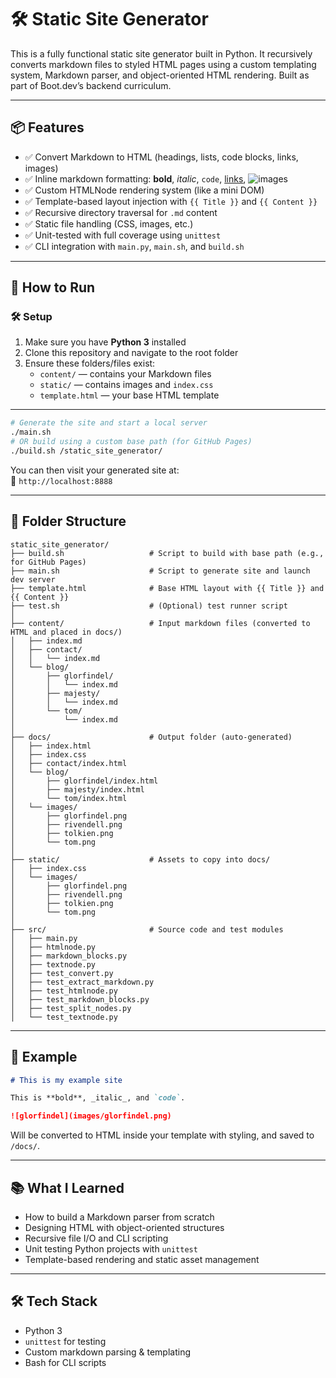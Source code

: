 # 🛠️ Static Site Generator

This is a fully functional static site generator built in Python. It recursively converts markdown files to styled HTML pages using a custom templating system, Markdown parser, and object-oriented HTML rendering. Built as part of Boot.dev’s backend curriculum.

---

## 📦 Features

- ✅ Convert Markdown to HTML (headings, lists, code blocks, links, images)
- ✅ Inline markdown formatting: **bold**, *italic*, `code`, [links](#), ![images](#)
- ✅ Custom HTMLNode rendering system (like a mini DOM)
- ✅ Template-based layout injection with `{{ Title }}` and `{{ Content }}`
- ✅ Recursive directory traversal for `.md` content
- ✅ Static file handling (CSS, images, etc.)
- ✅ Unit-tested with full coverage using `unittest`
- ✅ CLI integration with `main.py`, `main.sh`, and `build.sh`

---

## 🚀 How to Run

### 🛠️ Setup
1. Make sure you have **Python 3** installed
2. Clone this repository and navigate to the root folder
3. Ensure these folders/files exist:
   - `content/` — contains your Markdown files
   - `static/` — contains images and `index.css`
   - `template.html` — your base HTML template

---

```bash
# Generate the site and start a local server
./main.sh
# OR build using a custom base path (for GitHub Pages)
./build.sh /static_site_generator/
```

You can then visit your generated site at:  
📂 `http://localhost:8888`

---

## 📁 Folder Structure

```
static_site_generator/
├── build.sh                   # Script to build with base path (e.g., for GitHub Pages)
├── main.sh                    # Script to generate site and launch dev server
├── template.html              # Base HTML layout with {{ Title }} and {{ Content }}
├── test.sh                    # (Optional) test runner script
│
├── content/                   # Input markdown files (converted to HTML and placed in docs/)
│   ├── index.md
│   ├── contact/
│   │   └── index.md
│   └── blog/
│       ├── glorfindel/
│       │   └── index.md
│       ├── majesty/
│       │   └── index.md
│       └── tom/
│           └── index.md
│
├── docs/                      # Output folder (auto-generated)
│   ├── index.html
│   ├── index.css
│   ├── contact/index.html
│   └── blog/
│       ├── glorfindel/index.html
│       ├── majesty/index.html
│       └── tom/index.html
│   └── images/
│       ├── glorfindel.png
│       ├── rivendell.png
│       ├── tolkien.png
│       └── tom.png
│
├── static/                    # Assets to copy into docs/
│   ├── index.css
│   └── images/
│       ├── glorfindel.png
│       ├── rivendell.png
│       ├── tolkien.png
│       └── tom.png
│
├── src/                       # Source code and test modules
│   ├── main.py
│   ├── htmlnode.py
│   ├── markdown_blocks.py
│   ├── textnode.py
│   ├── test_convert.py
│   ├── test_extract_markdown.py
│   ├── test_htmlnode.py
│   ├── test_markdown_blocks.py
│   ├── test_split_nodes.py
│   └── test_textnode.py
```

---

## 🧪 Example

```markdown
# This is my example site

This is **bold**, _italic_, and `code`.

![glorfindel](images/glorfindel.png)
```

Will be converted to HTML inside your template with styling, and saved to `/docs/`.

---

## 📚 What I Learned

- How to build a Markdown parser from scratch
- Designing HTML with object-oriented structures
- Recursive file I/O and CLI scripting
- Unit testing Python projects with `unittest`
- Template-based rendering and static asset management

---

## 🛠️ Tech Stack

- Python 3
- `unittest` for testing
- Custom markdown parsing & templating
- Bash for CLI scripts

